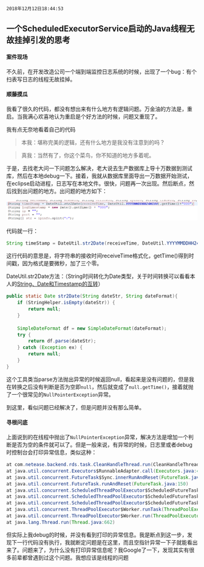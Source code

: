 `2018年12月12日18:44:53`

## 一个ScheduledExecutorService启动的Java线程无故挂掉引发的思考

####  案件现场

不久前，在开发改造公司一个端到端监控日志系统的时候，出现了一个bug：有个扫表写日志的线程无故挂掉。

#### 顺藤摸瓜

我看了很久的代码，都没有想出来有什么地方有逻辑问题。万金油的方法是，重启。当我满心欢喜地认为重启是个好方法的时候，问题又重现了。

我有点无奈地看着自己的代码

>本我：堪称完美的逻辑，还有什么地方是我没有注意到的吗？

>真我：当然有了，你这个菜鸟，你不知道的地方多着呢。

于是，去找老大问一下问题怎么解决，老大说去生产数据库上导十万数据到测试库，然后在本地debug一下。接着，我就从数据库里面导出一万数据开始测试，在eclipse启动进程，日志写在本地文件。很快，问题再一次出现。然后断点，然后找到出问题的地方。出问题的地方如下：

![问题地点](https://raw.githubusercontent.com/Mingmingcome/cnblogs/master/images/ScheduledExecutorService-throw-Exception.png)

代码就一行：

``` java
String timeStamp = DateUtil.str2Date(receiveTime, DateUtil.YYYYMMDDHH24MISS).getTime() + "000";
```

这行代码的意思是，将字符串的接收时间receiveTime格式化，getTime()得到时间戳，因为格式是要微秒，加了三个零。

DateUtil.str2Date方法：（String时间转化为Date类型，关于时间转换可以看看本人的[String、Date和Timestamp的互转](https://www.cnblogs.com/mingmingcome/p/9514601.html)）

``` java
public static Date str2Date(String dateStr, String dateFormat){
	if (StringHelper.isEmpty(dateStr)) {
		return null;
	}

	SimpleDateFormat df = new SimpleDateFormat(dateFormat);
	try {
		return df.parse(dateStr);
	} catch (Exception ex) {
		return null;
	}
}
```

这个工具类当parse方法抛出异常的时候返回null，看起来是没有问题的，但是我在转换之后没有判断是否为空即`null`，然后就变成了`null.getTime()`，接着就抛了一个很常见的`NullPointerException`异常。

到这里，看似问题已经解决了，但是问题并没有那么简单。

#### 寻根问底

上面说到的在线程中抛出了`NullPointerException`异常，解决方法是增加一个判断是否为空的条件就可以了。但是一般来说，有异常的时候，日志里或者debug时控制台会打印异常信息，类似这种：

``` java
at com.netease.backend.rds.task.CleanHandleThread.run(CleanHandleThread.java:65)
at java.util.concurrent.Executors$RunnableAdapter.call(Executors.java:439)
at java.util.concurrent.FutureTask$Sync.innerRunAndReset(FutureTask.java:317)
at java.util.concurrent.FutureTask.runAndReset(FutureTask.java:150)
at java.util.concurrent.ScheduledThreadPoolExecutor$ScheduledFutureTask.access$101(ScheduledThreadPoolExecutor.java:98)
at java.util.concurrent.ScheduledThreadPoolExecutor$ScheduledFutureTask.runPeriodic(ScheduledThreadPoolExecutor.java:180)
at java.util.concurrent.ScheduledThreadPoolExecutor$ScheduledFutureTask.run(ScheduledThreadPoolExecutor.java:204)
at java.util.concurrent.ThreadPoolExecutor$Worker.runTask(ThreadPoolExecutor.java:895)
at java.util.concurrent.ThreadPoolExecutor$Worker.run(ThreadPoolExecutor.java:918)
at java.lang.Thread.run(Thread.java:662)
```

但实际上我debug的时候，并没有看到打印的异常信息。我是断点到这一步，发现下一行代码没有执行，我就断定问题是在这里，而且空指针异常一下子就能看出来了。问题来了，为什么没有打印异常信息呢？我Google了一下，发现其实有很多前辈都曾遇到过这个问题。我想应该是线程的问题